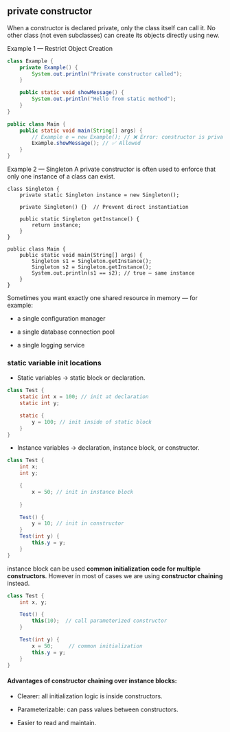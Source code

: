 ## private constructor
When a constructor is declared private, only the class itself can call it.
No other class (not even subclasses) can create its objects directly using new.

Example 1 — Restrict Object Creation
```java
class Example {
    private Example() {
        System.out.println("Private constructor called");
    }

    public static void showMessage() {
        System.out.println("Hello from static method");
    }
}

public class Main {
    public static void main(String[] args) {
        // Example e = new Example(); // ❌ Error: constructor is private
        Example.showMessage(); // ✅ Allowed
    }
}
```

Example 2 — Singleton 
A private constructor is often used to enforce that only one instance of a class can exist.
```
class Singleton {
    private static Singleton instance = new Singleton();

    private Singleton() {}  // Prevent direct instantiation

    public static Singleton getInstance() {
        return instance;
    }
}

public class Main {
    public static void main(String[] args) {
        Singleton s1 = Singleton.getInstance();
        Singleton s2 = Singleton.getInstance();
        System.out.println(s1 == s2); // true — same instance
    }
}
```

Sometimes you want exactly one shared resource in memory — for example:

- a single configuration manager

- a single database connection pool

- a single logging service

### static variable init locations

- Static variables → static block or declaration.
```java
class Test {
    static int x = 100; // init at declaration
    static int y;

    static {
        y = 100; // init inside of static block
    }
}
```

- Instance variables → declaration, instance block, or constructor.
```java
class Test {
    int x;
    int y;

    {
        x = 50; // init in instance block
        
    } 

    Test() {
        y = 10; // init in constructor
    }
    Test(int y) {
        this.y = y;
    }
}
```
instance block can be used **common initialization code for  multiple constructors**.
However in most of cases we are using
**constructor chaining** instead.

```java
class Test {
    int x, y;

    Test() {
        this(10);  // call parameterized constructor
    }

    Test(int y) {
        x = 50;     // common initialization
        this.y = y;
    }
}
```
#### Advantages of constructor chaining over instance blocks:

- Clearer: all initialization logic is inside constructors.

- Parameterizable: can pass values between constructors.

- Easier to read and maintain.




